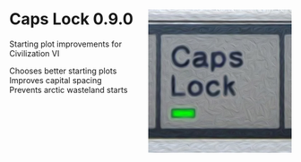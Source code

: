 # Caps Lock 0.9.0 <img align="right" src="capslock.jpg" height="256" width="256">
Starting plot improvements for Civilization VI

Chooses better starting plots  
Improves capital spacing  
Prevents arctic wasteland starts  
